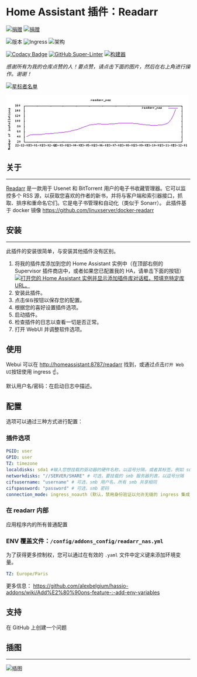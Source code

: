 # Home Assistant 插件：Readarr

[![捐赠][donation-badge]](https://www.buymeacoffee.com/alexbelgium)
[![捐赠][paypal-badge]](https://www.paypal.com/donate/?hosted_button_id=DZFULJZTP3UQA)

![版本](https://img.shields.io/badge/dynamic/json?label=Version&query=%24.version&url=https%3A%2F%2Fraw.githubusercontent.com%2Falexbelgium%2Fhassio-addons%2Fmaster%2Freadarr%2Fconfig.json)
![Ingress](https://img.shields.io/badge/dynamic/json?label=Ingress&query=%24.ingress&url=https%3A%2F%2Fraw.githubusercontent.com%2Falexbelgium%2Fhassio-addons%2Fmaster%2Freadarr%2Fconfig.json)
![架构](https://img.shields.io/badge/dynamic/json?color=success&label=Arch&query=%24.arch&url=https%3A%2F%2Fraw.githubusercontent.com%2Falexbelgium%2Fhassio-addons%2Fmaster%2Freadarr%2Fconfig.json)

[![Codacy Badge](https://app.codacy.com/project/badge/Grade/9c6cf10bdbba45ecb202d7f579b5be0e)](https://www.codacy.com/gh/alexbelgium/hassio-addons/dashboard?utm_source=github.com&utm_medium=referral&utm_content=alexbelgium/hassio-addons&utm_campaign=Badge_Grade)
[![GitHub Super-Linter](https://img.shields.io/github/actions/workflow/status/alexbelgium/hassio-addons/weekly-supelinter.yaml?label=Lint%20code%20base)](https://github.com/alexbelgium/hassio-addons/actions/workflows/weekly-supelinter.yaml)
[![构建器](https://img.shields.io/github/actions/workflow/status/alexbelgium/hassio-addons/onpush_builder.yaml?label=Builder)](https://github.com/alexbelgium/hassio-addons/actions/workflows/onpush_builder.yaml)

[donation-badge]: https://img.shields.io/badge/Buy%20me%20a%20coffee%20(no%20paypal)-%23d32f2f?logo=buy-me-a-coffee&style=flat&logoColor=white
[paypal-badge]: https://img.shields.io/badge/Buy%20me%20a%20coffee%20with%20Paypal-0070BA?logo=paypal&style=flat&logoColor=white

_感谢所有为我的仓库点赞的人！要点赞，请点击下面的图片，然后在右上角进行操作。谢谢！_

[![星标者名单](https://raw.githubusercontent.com/alexbelgium/hassio-addons/master/.github/stars2.svg)](https://github.com/alexbelgium/hassio-addons/stargazers)

![下载演变](https://raw.githubusercontent.com/alexbelgium/hassio-addons/master/readarr/stats.png)

## 关于

---

[Readarr](https://github.com/Readarr/Readarr) 是一款用于 Usenet 和 BitTorrent 用户的电子书收藏管理器。它可以监控多个 RSS 源，以获取您喜欢的作者的新书，并将与客户端和索引器接口，抓取、排序和重命名它们。它是电子书管理和自动化（类似于 Sonarr）。
此插件基于 docker 镜像 https://github.com/linuxserver/docker-readarr

## 安装

---

此插件的安装很简单，与安装其他插件没有区别。

1. 将我的插件库添加到您的 Home Assistant 实例中（在顶部右侧的 Supervisor 插件商店中，或者如果您已配置我的 HA，请单击下面的按钮）
   [![打开您的 Home Assistant 实例并显示添加插件库对话框，预填充特定库 URL。](https://my.home-assistant.io/badges/supervisor_add_addon_repository.svg)](https://my.home-assistant.io/redirect/supervisor_add_addon_repository/?repository_url=https%3A%2F%2Fgithub.com%2Falexbelgium%2Fhassio-addons)
2. 安装此插件。
3. 点击`保存`按钮以保存您的配置。
4. 根据您的喜好设置插件选项。
5. 启动插件。
6. 检查插件的日志以查看一切是否正常。
7. 打开 WebUI 并调整软件选项。

## 使用

Webui 可以在 <http://homeassistant:8787/readarr> 找到，或通过点击`打开 Web UI`按钮使用 ingress ☝️。

默认用户名/密码：在启动日志中描述。

## 配置

选项可以通过三种方式进行配置：

### 插件选项

```yaml
PGID: user
GPID: user
TZ: timezone
localdisks: sda1 #输入您想挂载的驱动器的硬件名称，以逗号分隔，或者其标签。例如 sda1, sdb1, MYNAS...
networkdisks: "//SERVER/SHARE" # 可选，要挂载的 smb 服务器列表，以逗号分隔
cifsusername: "username" # 可选，smb 用户名，所有 smb 共享相同
cifspassword: "password" # 可选，smb 密码
connection_mode: ingress_noauth (默认，禁用身份验证以允许无缝的 ingress 集成)，noingress_auth（禁用 ingress 以允许简单的外部 URL，启用身份验证），ingress_auth（同时启用 ingress 和身份验证）
```

### 在 readarr 内部

应用程序内的所有普通配置

### ENV 覆盖文件：`/config/addons_config/readarr_nas.yml`

为了获得更多控制权，您可以通过在有效的 `.yaml` 文件中定义键来添加环境变量。

```yaml
TZ: Europe/Paris
```

更多信息： https://github.com/alexbelgium/hassio-addons/wiki/Add%E2%80%90ons-feature-:-add-env-variables

## 支持

在 GitHub 上创建一个问题

## 插图

---

![插图](https://readarr.com/img/slider/artistdetails.png)

[repository]: https://github.com/alexbelgium/hassio-addons